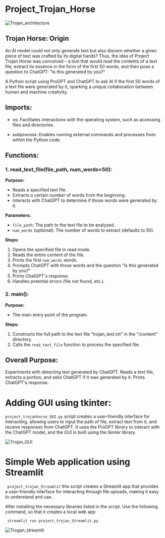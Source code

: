 # Project_Trojan_Horse

![Trojan_architecture](https://github.com/hbuddana/Project_Trojan_Horse/assets/65592890/7054e51c-2fa5-4b41-864d-b83d4544a867)

## Trojan Horse:  Origin
An AI model could not only generate text but also discern whether a given piece of text was crafted by its digital hands? Thus, the idea of Project Trojan Horse was conceived – a tool that would read the contents of a text file, extract its essence in the form of the first 50 words, and then pose a question to ChatGPT: "Is this generated by you?"

A Python script using ProGPT and ChatGPT to ask AI if the first 50 words of a text file were generated by it, sparking a unique collaboration between human and machine creativity.

## Imports:

- os: Facilitates interactions with the operating system, such as accessing files and directories.

- subprocess: Enables running external commands and processes from within the Python code.
## Functions:

### 1. read_text_file(file_path, num_words=50):

**Purpose:**
- Reads a specified text file.
- Extracts a certain number of words from the beginning.
- Interacts with ChatGPT to determine if those words were generated by it.

**Parameters:**
- `file_path`: The path to the text file to be analyzed.
- `num_words` (optional): The number of words to extract (defaults to 50).

**Steps:**
1. Opens the specified file in read mode.
2. Reads the entire content of the file.
3. Prints the first `num_words` words.
4. Prompts ChatGPT with those words and the question "Is this generated by you?"
5. Prints ChatGPT's response.
6. Handles potential errors (file not found, etc.).

### 2. main():

**Purpose:** 
- The main entry point of the program.

**Steps:**
1. Constructs the full path to the text file "trojan_test.txt" in the "/content" directory.
2. Calls the `read_text_file` function to process the specified file.

## Overall Purpose:

Experiments with detecting text generated by ChatGPT.
Reads a text file, extracts a portion, and asks ChatGPT if it was generated by it.
Prints ChatGPT's response.

# Adding GUI using tkinter:
``` project_trojanhorse_GUI.py ``` script creates a user-friendly interface for interacting, allowing users to input the path of file, extract text from it, and receive responses from ChatGPT. It uses the ProGPT library to interact with the ChatGPT model, and the GUI is built using the tkinter library.

![Trojan_GUI](https://github.com/hbuddana/Project_Trojan_Horse/assets/65592890/0b8da198-1f7a-4686-8394-5a808a85f707)

# Simple Web application using Streamlit
``` project_trojan_Streamlit``` this script creates a Streamlit app that provides a user-friendly interface for interacting through file uploads, making it easy to understand and use. 

After installing the necessary libraries listed in the script. Use the following command, so that it creates a local web app

``` streamlit run project_trojan_Streamlit.py```

![Trogan_streamlit](https://github.com/hbuddana/Project_Trojan_Horse/assets/65592890/883e1cb2-cebb-48cf-be91-044da9769190)

